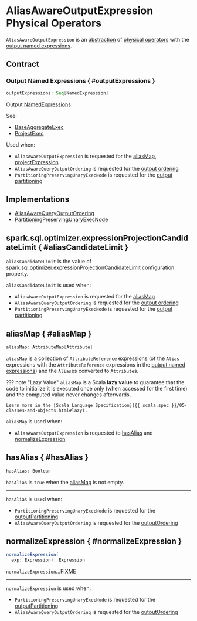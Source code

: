 # AliasAwareOutputExpression Physical Operators

`AliasAwareOutputExpression` is an [abstraction](#contract) of [physical operators](#implementations) with the [output named expressions](#outputExpressions).

## Contract

### Output Named Expressions { #outputExpressions }

```scala
outputExpressions: Seq[NamedExpression]
```

Output [NamedExpression](../expressions/NamedExpression.md)s

See:

* [BaseAggregateExec](BaseAggregateExec.md#outputExpressions)
* [ProjectExec](ProjectExec.md#outputExpressions)

Used when:

* `AliasAwareOutputExpression` is requested for the [aliasMap](#aliasMap), [projectExpression](#projectExpression)
* `AliasAwareQueryOutputOrdering` is requested for the [output ordering](AliasAwareQueryOutputOrdering.md#outputOrdering)
* `PartitioningPreservingUnaryExecNode` is requested for the [output partitioning](PartitioningPreservingUnaryExecNode.md#outputPartitioning)

## Implementations

* [AliasAwareQueryOutputOrdering](AliasAwareQueryOutputOrdering.md)
* [PartitioningPreservingUnaryExecNode](PartitioningPreservingUnaryExecNode.md)

## spark.sql.optimizer.expressionProjectionCandidateLimit { #aliasCandidateLimit }

`aliasCandidateLimit` is the value of [spark.sql.optimizer.expressionProjectionCandidateLimit](../configuration-properties.md#spark.sql.optimizer.expressionProjectionCandidateLimit) configuration property.

`aliasCandidateLimit` is used when:

* `AliasAwareOutputExpression` is requested for the [aliasMap](#aliasMap)
* `AliasAwareQueryOutputOrdering` is requested for the [output ordering](AliasAwareQueryOutputOrdering.md#outputOrdering)
* `PartitioningPreservingUnaryExecNode` is requested for the [output partitioning](PartitioningPreservingUnaryExecNode.md#outputPartitioning)

## aliasMap { #aliasMap }

```scala
aliasMap: AttributeMap[Attribute]
```

`aliasMap` is a collection of `AttributeReference` expressions (of the `Alias` expressions with the `AttributeReference` expressions in the [output named expressions](#outputExpressions)) and the `Alias`es converted to `Attribute`s.

??? note "Lazy Value"
    `aliasMap` is a Scala **lazy value** to guarantee that the code to initialize it is executed once only (when accessed for the first time) and the computed value never changes afterwards.

    Learn more in the [Scala Language Specification]({{ scala.spec }}/05-classes-and-objects.html#lazy).

`aliasMap` is used when:

* `AliasAwareOutputExpression` is requested to [hasAlias](#hasAlias) and [normalizeExpression](#normalizeExpression)

## hasAlias { #hasAlias }

```scala
hasAlias: Boolean
```

`hasAlias` is `true` when the [aliasMap](#aliasMap) is not empty.

---

`hasAlias` is used when:

* `PartitioningPreservingUnaryExecNode` is requested for the [outputPartitioning](PartitioningPreservingUnaryExecNode.md#outputPartitioning)
* `AliasAwareQueryOutputOrdering` is requested for the [outputOrdering](AliasAwareQueryOutputOrdering.md#outputOrdering)

## normalizeExpression { #normalizeExpression }

```scala
normalizeExpression(
  exp: Expression): Expression
```

`normalizeExpression`...FIXME

---

`normalizeExpression` is used when:

* `PartitioningPreservingUnaryExecNode` is requested for the [outputPartitioning](PartitioningPreservingUnaryExecNode.md#outputPartitioning)
* `AliasAwareQueryOutputOrdering` is requested for the [outputOrdering](AliasAwareQueryOutputOrdering.md#outputOrdering)
